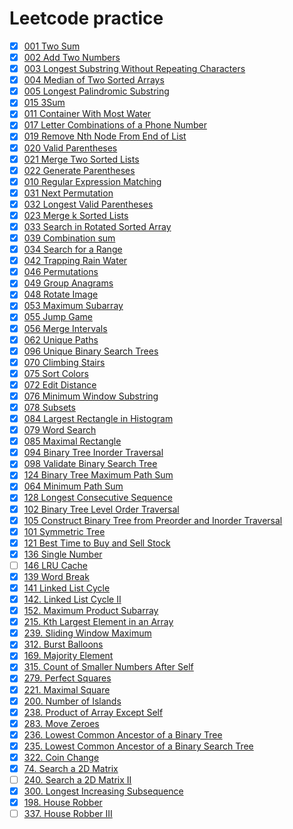 # Leetcode practice
- [x] [001 Two Sum](./python/001-two-sum.py)
- [x] [002 Add Two Numbers](./python/002-add-two-numbers.py)
- [x] [003 Longest Substring Without Repeating Characters](./python/003-longest-substring-without-repeating-characters.py)
- [x] [004 Median of Two Sorted Arrays](./python/004-median-of-two-sorted-arrays.py)
- [x] [005 Longest Palindromic Substring](./python/005-longest-palindromic-substring.py)
- [x] [015 3Sum](./python/015-3sum.py)
- [x] [011 Container With Most Water](./python/011-container-with-most-water.py)
- [x] [017 Letter Combinations of a Phone Number](./python/017-letter-combinations-of-a-phone-number.py)
- [x] [019 Remove Nth Node From End of List](./python/019-remove-nth-node-from-end-of-list.py)
- [x] [020 Valid Parentheses](./python/020-valid-parentheses.py)
- [x] [021 Merge Two Sorted Lists](./python/021-merge-two-sorted-lists.py)
- [x] [022 Generate Parentheses](./python/022-generate-parentheses.py)
- [x] [010 Regular Expression Matching](./python/010-regular-expression-matching.py)
- [x] [031 Next Permutation](./python/031-next-permutation.py)
- [x] [032 Longest Valid Parentheses](./python/032-longest-valid-parentheses.py)
- [x] [023 Merge k Sorted Lists](./python/023-merge-k-sorted-lists.py)
- [x] [033 Search in Rotated Sorted Array](./python/033-search-in-rotated-sorted-array.py)
- [x] [039 Combination sum](./python/039-combination-sum.py)
- [x] [034 Search for a Range](./python/034-search-for-a-range.py)
- [x] [042 Trapping Rain Water](./python/042-trapping-rain-water.py)
- [x] [046 Permutations](./python/046-permutations.py)
- [x] [049 Group Anagrams](./python/049-group-anagrams.py)
- [x] [048 Rotate Image](./python/048-rotate-image.py)
- [x] [053 Maximum Subarray](./python/053-maximum-subarray.py)
- [x] [055 Jump Game](./python/055-jump-game.py)
- [x] [056 Merge Intervals](./python/056-merge-intervals.py)
- [x] [062 Unique Paths](./python/062-unique-paths.py)
- [x] [096 Unique Binary Search Trees](./python/096-unique-binary-search-trees.py)
- [x] [070 Climbing Stairs](./python/070-climbing-stairs.py)
- [x] [075 Sort Colors](./python/075-sort-colors.py)
- [x] [072 Edit Distance](./python/072-edit-distance.py)
- [x] [076 Minimum Window Substring](./python/076-minimum-window-substring.py)
- [x] [078 Subsets](./python/078-subsets.py)
- [x] [084 Largest Rectangle in Histogram](./python/084-largest-rectangle-in-histogram.py)
- [x] [079 Word Search](./python/079-word-search.py)
- [x] [085 Maximal Rectangle](./python/085-maximal-rectangle.py)
- [x] [094 Binary Tree Inorder Traversal](./python/094-binary-tree-inorder-traversal.py)
- [x] [098 Validate Binary Search Tree](./python/098-validate-binary-search-tree.py)
- [x] [124 Binary Tree Maximum Path Sum](./python/124-binary-tree-maximum-path-sum.py)
- [x] [064 Minimum Path Sum](./python/064-minimum-path-sum.py)
- [x] [128 Longest Consecutive Sequence](./python/128-longest-consecutive-sequence.py)
- [x] [102 Binary Tree Level Order Traversal](./python/102-binary-tree-level-order-traversal.py)
- [x] [105 Construct Binary Tree from Preorder and Inorder Traversal](./python/105-construct-binary-tree-from-preorder-and-inorder-traversal.py)
- [x] [101 Symmetric Tree](./python/101-symmetric-tree.py)
- [x] [121 Best Time to Buy and Sell Stock](./python/121-best-time-to-buy-and-sell-stock.py)
- [x] [136 Single Number](./python/136-single-number.py)
- [ ] [146 LRU Cache](./python/146-LRU-cache.py)
- [x] [139 Word Break](./python/139-word-break.py)
- [x] [141 Linked List Cycle](./python/141-linked-list-cycle.py)
- [x] [142. Linked List Cycle II](./python/142-linked-list-cycle-II.py)
- [x] [152. Maximum Product Subarray](./python/152-maximum-product-subarray.py)
- [x] [215. Kth Largest Element in an Array](./python/215-Kth-largest-element-in-an-array.py)
- [x] [239. Sliding Window Maximum](./python/239-sliding-window-maximum.py)
- [x] [312. Burst Balloons](./python/312-burst-ballons.py)
- [x] [169. Majority Element](./python/169-majority-element.py)
- [x] [315. Count of Smaller Numbers After Self](./python/315-count-of-smaller-numbers-after-self.py)
- [x] [279. Perfect Squares](./python/279-perfect-squares.py)
- [x] [221. Maximal Square](./python/211-maximal-square.py)
- [x] [200. Number of Islands](./python/200-number-of-islands.py)
- [x] [238. Product of Array Except Self](./python/238-product-of-array-except-self.py)
- [x] [283. Move Zeroes](./python/283-move-zeroes.py)
- [x] [236. Lowest Common Ancestor of a Binary Tree](./python/236-lowest-common-ancestor-of-a-binary-tree.py)
- [x] [235. Lowest Common Ancestor of a Binary Search Tree](./python/235-lowest-common-ancestor-of-a-binary-search-tree.py)
- [x] [322. Coin Change](./python/322-coin-change.py)
- [x] [74. Search a 2D Matrix](./python/74-search-a-2D-matrix.py)
- [ ] [240. Search a 2D Matrix II](./python/240-search-a-2D-matrix-II.py)
- [x] [300. Longest Increasing Subsequence](./python/300-longest-increasing-subsequence.py)
- [x] [198. House Robber](./python/198-house-robber.py)
- [ ] [337. House Robber III](./python/337-house-robber-III.py)